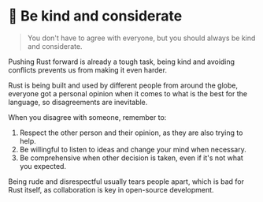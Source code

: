 # 💖 Be kind and considerate

> You don't have to agree with everyone, but you should always be kind and considerate.

Pushing Rust forward is already a tough task, being kind and avoiding conflicts prevents us from making it even harder.

Rust is being built and used by different people from around the globe, everyone got a personal opinion when it comes to what is the best for the language, so disagreements are inevitable.

When you disagree with someone, remember to:

1. Respect the other person and their opinion, as they are also trying to help.
2. Be willingful to listen to ideas and change your mind when necessary.
3. Be comprehensive when other decision is taken, even if it's not what you expected.

Being rude and disrespectful usually tears people apart, which is bad for Rust itself, as collaboration is key in open-source development.
